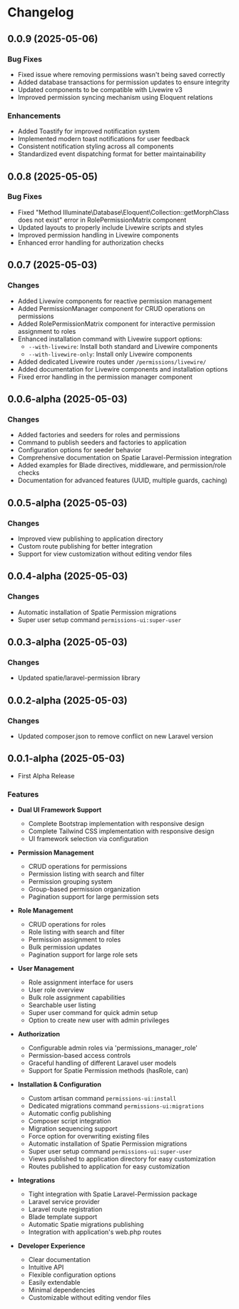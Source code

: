 # Changelog

## 0.0.9 (2025-05-06)

### Bug Fixes

- Fixed issue where removing permissions wasn't being saved correctly
- Added database transactions for permission updates to ensure integrity
- Updated components to be compatible with Livewire v3
- Improved permission syncing mechanism using Eloquent relations

### Enhancements

- Added Toastify for improved notification system
- Implemented modern toast notifications for user feedback
- Consistent notification styling across all components
- Standardized event dispatching format for better maintainability

## 0.0.8 (2025-05-05)

### Bug Fixes

- Fixed "Method Illuminate\Database\Eloquent\Collection::getMorphClass does not exist" error in RolePermissionMatrix component
- Updated layouts to properly include Livewire scripts and styles
- Improved permission handling in Livewire components
- Enhanced error handling for authorization checks

## 0.0.7 (2025-05-03)

### Changes

- Added Livewire components for reactive permission management
- Added PermissionManager component for CRUD operations on permissions
- Added RolePermissionMatrix component for interactive permission assignment to roles
- Enhanced installation command with Livewire support options:
  - `--with-livewire`: Install both standard and Livewire components
  - `--with-livewire-only`: Install only Livewire components
- Added dedicated Livewire routes under `/permissions/livewire/`
- Added documentation for Livewire components and installation options
- Fixed error handling in the permission manager component

## 0.0.6-alpha (2025-05-03)

### Changes

- Added factories and seeders for roles and permissions
- Command to publish seeders and factories to application
- Configuration options for seeder behavior
- Comprehensive documentation on Spatie Laravel-Permission integration
- Added examples for Blade directives, middleware, and permission/role checks
- Documentation for advanced features (UUID, multiple guards, caching)

## 0.0.5-alpha (2025-05-03)

### Changes

- Improved view publishing to application directory
- Custom route publishing for better integration
- Support for view customization without editing vendor files

## 0.0.4-alpha (2025-05-03)

### Changes

- Automatic installation of Spatie Permission migrations
- Super user setup command `permissions-ui:super-user`

## 0.0.3-alpha (2025-05-03)

### Changes

- Updated spatie/laravel-permission library

## 0.0.2-alpha (2025-05-03)

### Changes

- Updated composer.json to remove conflict on new Laravel version

## 0.0.1-alpha (2025-05-03)

- First Alpha Release

### Features

- **Dual UI Framework Support**

  - Complete Bootstrap implementation with responsive design
  - Complete Tailwind CSS implementation with responsive design
  - UI framework selection via configuration

- **Permission Management**

  - CRUD operations for permissions
  - Permission listing with search and filter
  - Permission grouping system
  - Group-based permission organization
  - Pagination support for large permission sets

- **Role Management**

  - CRUD operations for roles
  - Role listing with search and filter
  - Permission assignment to roles
  - Bulk permission updates
  - Pagination support for large role sets

- **User Management**

  - Role assignment interface for users
  - User role overview
  - Bulk role assignment capabilities
  - Searchable user listing
  - Super user command for quick admin setup
  - Option to create new user with admin privileges

- **Authorization**

  - Configurable admin roles via 'permissions_manager_role'
  - Permission-based access controls
  - Graceful handling of different Laravel user models
  - Support for Spatie Permission methods (hasRole, can)

- **Installation & Configuration**

  - Custom artisan command `permissions-ui:install`
  - Dedicated migrations command `permissions-ui:migrations`
  - Automatic config publishing
  - Composer script integration
  - Migration sequencing support
  - Force option for overwriting existing files
  - Automatic installation of Spatie Permission migrations
  - Super user setup command `permissions-ui:super-user`
  - Views published to application directory for easy customization
  - Routes published to application for easy customization

- **Integrations**

  - Tight integration with Spatie Laravel-Permission package
  - Laravel service provider
  - Laravel route registration
  - Blade template support
  - Automatic Spatie migrations publishing
  - Integration with application's web.php routes

- **Developer Experience**
  - Clear documentation
  - Intuitive API
  - Flexible configuration options
  - Easily extendable
  - Minimal dependencies
  - Customizable without editing vendor files
